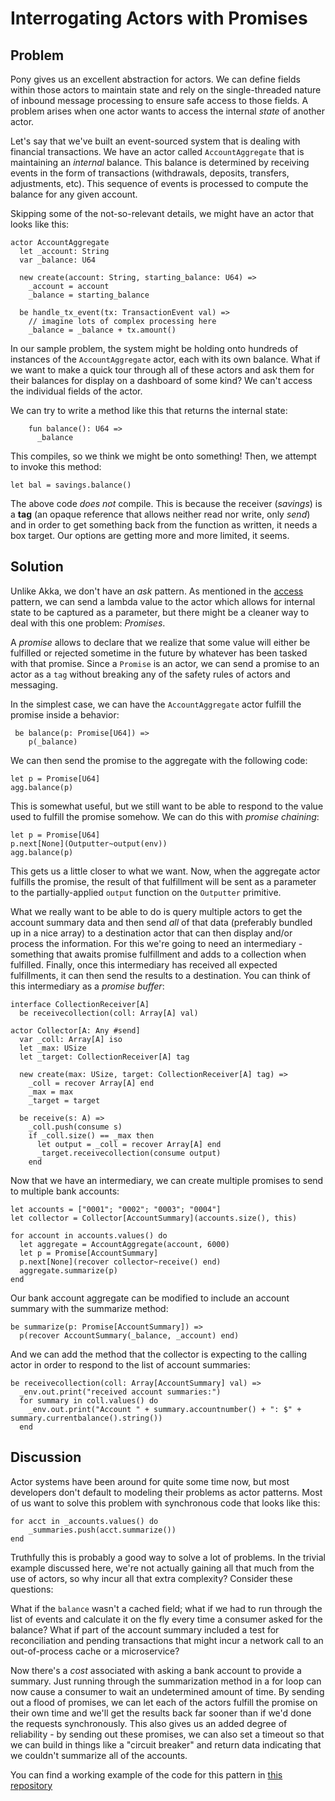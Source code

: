 # Interrogating Actors with Promises

## Problem
Pony gives us an excellent abstraction for actors. We can define fields within those actors to maintain state and rely on the single-threaded nature of inbound message processing to ensure safe access to those fields. A problem arises when one actor wants to access the internal _state_ of another actor.

Let's say that we've built an event-sourced system that is dealing with financial transactions. We have an actor called `AccountAggregate` that is maintaining an _internal_ balance. This balance is determined by receiving events in the form of transactions (withdrawals, deposits, transfers, adjustments, etc). This sequence of events is processed to compute the balance for any given account.

Skipping some of the not-so-relevant details, we might have an actor that looks like this:

```pony
actor AccountAggregate
  let _account: String
  var _balance: U64
  
  new create(account: String, starting_balance: U64) =>
    _account = account
    _balance = starting_balance
    
  be handle_tx_event(tx: TransactionEvent val) =>
    // imagine lots of complex processing here
    _balance = _balance + tx.amount()
```
In our sample problem, the system might be holding onto hundreds of instances of the `AccountAggregate` actor, each with its own balance. What if we want to make a quick tour through all of these actors and ask them for their balances for display on a dashboard of some kind? We can't access the individual fields of the actor.

We can try to write a method like this that returns the internal state:
```pony
    fun balance(): U64 =>
      _balance
```
This compiles, so we think we might be onto something! Then, we attempt to invoke this method:
```pony
let bal = savings.balance()
```
The above code _does not_ compile. This is because the receiver (_savings_) is a **tag** (an opaque reference that allows neither read nor write, only _send_) and in order to get something back from the function as written, it needs a box target. Our options are getting more and more limited, it seems.

## Solution
Unlike Akka, we don't have an _ask_ pattern. As mentioned in the [access](./access.md) pattern, we can send a lambda value to the actor which allows for internal state to be captured as a parameter, but there might be a cleaner way to deal with this one problem: _Promises_.

A _promise_ allows to declare that we realize that some value will either be fulfilled or rejected sometime in the future by whatever has been tasked with that promise. Since a `Promise` is an actor, we can send a promise to an actor as a `tag` without breaking any of the safety rules of actors and messaging.

In the simplest case, we can have the `AccountAggregate` actor fulfill the promise inside a behavior:

```pony
 be balance(p: Promise[U64]) =>
    p(_balance)
```
We can then send the promise to the aggregate with the following code:

```pony
let p = Promise[U64]
agg.balance(p)
```
This is somewhat useful, but we still want to be able to respond to the value used to fulfill the promise somehow. We can do this with _promise chaining_:

```pony
let p = Promise[U64]
p.next[None](Outputter~output(env))
agg.balance(p)
```
This gets us a little closer to what we want. Now, when the aggregate actor fulfills the promise, the result of that fulfillment will be sent as a parameter to the partially-applied `output` function on the `Outputter` primitive.

What we really want to be able to do is query multiple actors to get the account summary data and then send _all_ of that data (preferably bundled up in a nice array) to a destination actor that can then display and/or process the information. For this we're going to need an intermediary - something that awaits promise fulfillment and adds to a collection when fulfilled. Finally, once this intermediary has received all expected fulfillments, it can then send the results to a destination. You can think of this intermediary as a _promise buffer_:

```pony
interface CollectionReceiver[A]
  be receivecollection(coll: Array[A] val)
  
actor Collector[A: Any #send]  
  var _coll: Array[A] iso
  let _max: USize
  let _target: CollectionReceiver[A] tag
  
  new create(max: USize, target: CollectionReceiver[A] tag) =>    
    _coll = recover Array[A] end
    _max = max
    _target = target
    
  be receive(s: A) =>
    _coll.push(consume s)    
    if _coll.size() == _max then      
      let output = _coll = recover Array[A] end
      _target.receivecollection(consume output)
    end
```
Now that we have an intermediary, we can create multiple promises to send to multiple bank accounts:
```pony
let accounts = ["0001"; "0002"; "0003"; "0004"]
let collector = Collector[AccountSummary](accounts.size(), this)
    
for account in accounts.values() do
  let aggregate = AccountAggregate(account, 6000)
  let p = Promise[AccountSummary]
  p.next[None](recover collector~receive() end)
  aggregate.summarize(p)
end 
```
Our bank account aggregate can be modified to include an account summary with the summarize method:

```pony
be summarize(p: Promise[AccountSummary]) =>    
  p(recover AccountSummary(_balance, _account) end)
```

And we can add the method that the collector is expecting to the calling actor in order to respond to the list of account summaries:

```pony
be receivecollection(coll: Array[AccountSummary] val) =>
  _env.out.print("received account summaries:")
  for summary in coll.values() do
    _env.out.print("Account " + summary.accountnumber() + ": $" + summary.currentbalance().string())
  end
```
## Discussion
Actor systems have been around for quite some time now, but most developers don't default to modeling their problems as actor patterns. Most of us want to solve this problem with synchronous code that looks like this:

```pony
for acct in _accounts.values() do
    _summaries.push(acct.summarize())
end
```
Truthfully this is probably a good way to solve a lot of problems. In the trivial example discussed here, we're not actually gaining all that much from the use of actors, so why incur all that extra complexity? Consider these questions:

What if the `balance` wasn't a cached field; what if we had to run through the list of events and calculate it on the fly every time a consumer asked for the balance? What if part of the account summary included a test for reconciliation and pending transactions that might incur a network call to an out-of-process cache or a microservice?

Now there's a _cost_ associated with asking a bank account to provide a summary. Just running through the summarization method in a for loop can now cause a consumer to wait an undetermined amount of time. By sending out a flood of promises, we can let each of the actors fulfill the promise on their own time and we'll get the results back far sooner than if we'd done the requests synchronously. This also gives us an added degree of reliability - by sending out these promises, we can also set a timeout so that we can build in things like a "circuit breaker" and return data indicating that we couldn't summarize all of the accounts.

You can find a working example of the code for this pattern in [this repository](https://github.com/autodidaddict/bank-pony)
